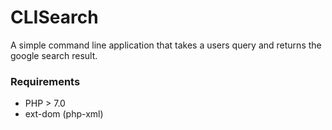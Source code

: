 # CLISearch

A simple command line application that takes a users query and returns the google search result.

### Requirements

- PHP > 7.0
- ext-dom (php-xml)